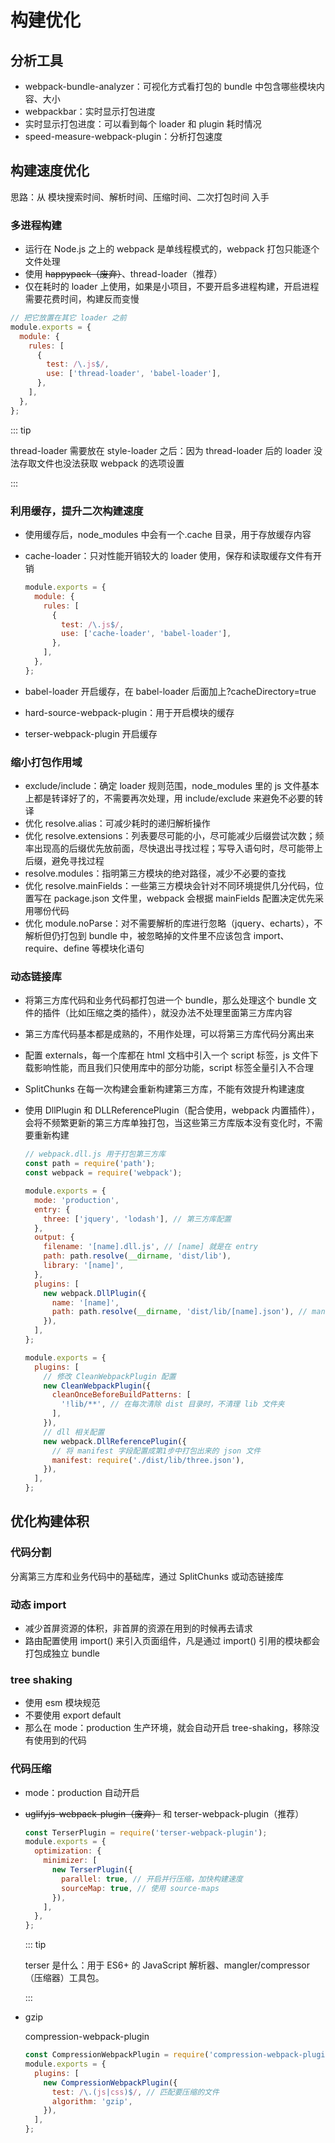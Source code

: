# 构建优化

## 分析工具

- webpack-bundle-analyzer：可视化方式看打包的 bundle 中包含哪些模块内容、大小
- webpackbar：实时显示打包进度
- 实时显示打包进度：可以看到每个 loader 和 plugin 耗时情况
- speed-measure-webpack-plugin：分析打包速度

## 构建速度优化

思路：从 模块搜索时间、解析时间、压缩时间、二次打包时间 入手

### 多进程构建

- 运行在 Node.js 之上的 webpack 是单线程模式的，webpack 打包只能逐个文件处理
- 使用 ~~happypack（废弃）~~、thread-loader（推荐）
- 仅在耗时的 loader 上使用，如果是小项目，不要开启多进程构建，开启进程需要花费时间，构建反而变慢

```js
// 把它放置在其它 loader 之前
module.exports = {
  module: {
    rules: [
      {
        test: /\.js$/,
        use: ['thread-loader', 'babel-loader'],
      },
    ],
  },
};
```

::: tip

thread-loader 需要放在 style-loader 之后：因为 thread-loader 后的 loader 没法存取文件也没法获取 webpack 的选项设置

:::

### 利用缓存，提升二次构建速度

- 使用缓存后，node_modules 中会有一个.cache 目录，用于存放缓存内容
- cache-loader：只对性能开销较大的 loader 使用，保存和读取缓存文件有开销

  ```js
  module.exports = {
    module: {
      rules: [
        {
          test: /\.js$/,
          use: ['cache-loader', 'babel-loader'],
        },
      ],
    },
  };
  ```

- babel-loader 开启缓存，在 babel-loader 后面加上?cacheDirectory=true
- hard-source-webpack-plugin：用于开启模块的缓存
- terser-webpack-plugin 开启缓存

### 缩小打包作用域

- exclude/include：确定 loader 规则范围，node_modules 里的 js 文件基本上都是转译好了的，不需要再次处理，用 include/exclude 来避免不必要的转译
- 优化 resolve.alias：可减少耗时的递归解析操作
- 优化 resolve.extensions：列表要尽可能的小，尽可能减少后缀尝试次数；频率出现高的后缀优先放前面，尽快退出寻找过程；写导入语句时，尽可能带上后缀，避免寻找过程
- resolve.modules：指明第三方模块的绝对路径，减少不必要的查找
- 优化 resolve.mainFields：一些第三方模块会针对不同环境提供几分代码，位置写在 package.json 文件里，webpack 会根据 mainFields 配置决定优先采用哪份代码
- 优化 module.noParse：对不需要解析的库进行忽略（jquery、echarts），不解析但仍打包到 bundle 中，被忽略掉的文件里不应该包含 import、require、define 等模块化语句

### 动态链接库

- 将第三方库代码和业务代码都打包进一个 bundle，那么处理这个 bundle 文件的插件（比如压缩之类的插件），就没办法不处理里面第三方库内容
- 第三方库代码基本都是成熟的，不用作处理，可以将第三方库代码分离出来
- 配置 externals，每一个库都在 html 文档中引入一个 script 标签，js 文件下载影响性能，而且我们只使用库中的部分功能，script 标签全量引入不合理
- SplitChunks 在每一次构建会重新构建第三方库，不能有效提升构建速度
- 使用 DllPlugin 和 DLLReferencePlugin（配合使用，webpack 内置插件），会将不频繁更新的第三方库单独打包，当这些第三方库版本没有变化时，不需要重新构建

  ```js
  // webpack.dll.js 用于打包第三方库
  const path = require('path');
  const webpack = require('webpack');

  module.exports = {
    mode: 'production',
    entry: {
      three: ['jquery', 'lodash'], // 第三方库配置
    },
    output: {
      filename: '[name].dll.js', // [name] 就是在 entry
      path: path.resolve(__dirname, 'dist/lib'),
      library: '[name]',
    },
    plugins: [
      new webpack.DllPlugin({
        name: '[name]',
        path: path.resolve(__dirname, 'dist/lib/[name].json'), // manifest.json 的存放位置
      }),
    ],
  };
  ```

  ```js
  module.exports = {
    plugins: [
      // 修改 CleanWebpackPlugin 配置
      new CleanWebpackPlugin({
        cleanOnceBeforeBuildPatterns: [
          '!lib/**', // 在每次清除 dist 目录时，不清理 lib 文件夹
        ],
      }),
      // dll 相关配置
      new webpack.DllReferencePlugin({
        // 将 manifest 字段配置成第1步中打包出来的 json 文件
        manifest: require('./dist/lib/three.json'),
      }),
    ],
  };
  ```

## 优化构建体积

### 代码分割

分离第三方库和业务代码中的基础库，通过 SplitChunks 或动态链接库

### 动态 import

- 减少首屏资源的体积，非首屏的资源在用到的时候再去请求
- 路由配置使用 import() 来引入页面组件，凡是通过 import() 引用的模块都会打包成独立 bundle

### tree shaking

- 使用 esm 模块规范
- 不要使用 export default
- 那么在 mode：production 生产环境，就会自动开启 tree-shaking，移除没有使用到的代码

### 代码压缩

- mode：production 自动开启
- ~~uglifyjs-webpack-plugin（废弃）~~ 和 terser-webpack-plugin（推荐）

  ```js
  const TerserPlugin = require('terser-webpack-plugin');
  module.exports = {
    optimization: {
      minimizer: [
        new TerserPlugin({
          parallel: true, // 开启并行压缩，加快构建速度
          sourceMap: true, // 使用 source-maps
        }),
      ],
    },
  };
  ```

  ::: tip

  terser 是什么：用于 ES6+ 的 JavaScript 解析器、mangler/compressor（压缩器）工具包。

  :::

- gzip

  compression-webpack-plugin

  ```js
  const CompressionWebpackPlugin = require('compression-webpack-plugin');
  module.exports = {
    plugins: [
      new CompressionWebpackPlugin({
        test: /\.(js|css)$/, // 匹配要压缩的文件
        algorithm: 'gzip',
      }),
    ],
  };
  ```

